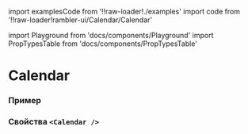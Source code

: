 import examplesCode from '!!raw-loader!./examples'
import code from '!!raw-loader!rambler-ui/Calendar/Calendar'

import Playground from 'docs/components/Playground'
import PropTypesTable from 'docs/components/PropTypesTable'

# Calendar

### Пример
<Playground code={examplesCode} />

### Свойства `<Calendar />`
<PropTypesTable code={code} />
